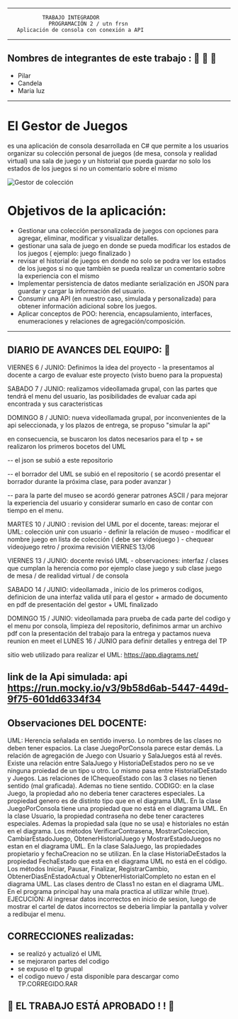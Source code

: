 --------------------------------------------
               TRABAJO INTEGRADOR
                 PROGRAMACIÓN 2 / utn frsn
       Aplicación de consola con conexión a API
---------------------------
## Nombres de integrantes de este trabajo : 👩 👩 👩

*  Pilar
* Candela
* Maria luz
----------------------------------------
# El Gestor de Juegos 
es una aplicación de consola desarrollada en C# que permite a los usuarios organizar su colección personal de juegos (de mesa, consola y realidad virtual) una sala de juego y un historial que pueda guardar no solo los estados de los juegos si no un comentario sobre el mismo 

![Gestor de colección](https://github.com/user-attachments/assets/c976e079-c353-4d75-908e-fe292c162cf5)

# Objetivos de la aplicación: 
- Gestionar una colección personalizada de juegos con opciones para agregar, eliminar, modificar y visualizar detalles.
- gestionar una sala de juego en donde se pueda modificar los estados de los juegos ( ejemplo: juego finalizado ) 
- revisar el historial de juegos en donde no solo se podra ver los estados de los juegos si no que tambièn se pueda realizar un comentario sobre la experiencia con el mismo
- Implementar persistencia de datos mediante serialización en JSON para guardar y cargar la información del usuario.
- Consumir una API (en nuestro caso, simulada y personalizada) para obtener información adicional sobre los juegos.
- Aplicar conceptos de POO: herencia, encapsulamiento, interfaces, enumeraciones y relaciones de agregación/composición.

--------------------------------------
## DIARIO DE AVANCES DEL EQUIPO: 📰
VIERNES 6 / JUNIO: Definimos la idea del proyecto - la presentamos al docente a cargo de evaluar este proyecto (visto bueno para la propuesta)

SABADO 7 / JUNIO: realizamos videollamada grupal, con las partes que tendrá el menu del usuario, las posibilidades de evaluar cada api encontrada y sus caracteristicas

DOMINGO 8 / JUNIO: nueva videollamada grupal, por inconvenientes de la api seleccionada, y los plazos de entrega, se propuso "simular la api"

en consecuencia, se buscaron los datos necesarios para el tp + se realizaron los primeros bocetos del UML

-- el json se subió a este repositorio 

-- el borrador del UML se subió en el repositorio ( se acordó presentar el borrador durante la próxima clase, para poder avanzar ) 

-- para la parte del museo se acordó generar patrones ASCII / para mejorar la experiencia del usuario y considerar sumarlo en caso de contar con tiempo en el menu. 

MARTES 10 / JUNIO : revision del UML por el docente, tareas: mejorar el UML: colección unir con usuario - definir la relación de museo - modificar el nombre juego en lista de colección ( debe ser videojuego ) - chequear videojuego retro / proxima revisión VIERNES 13/06

VIERNES 13 / JUNIO: docente revisó UML - observaciones: interfaz / clases que cumplan la herencia como por ejemplo clase juego y sub clase juego de mesa / de realidad virtual / de consola

SABADO 14 / JUNIO: videollamada , inicio de los primeros codigos, definicion de una interfaz valida util para el gestor + armado de documento en pdf de presentación del gestor + UML finalizado 

DOMINGO 15 / JUNIO: videollamada para prueba de cada parte del codigo y el menu por consola, limpieza del repositorio, definimos armar un archivo pdf con la presentación del trabajo para la entrega y pactamos nueva reunion en meet el LUNES 16 / JUNIO para definir detalles y entrega del TP 

sitio web utilizado para realizar el UML:
https://app.diagrams.net/  

link de la Api simulada: 
api https://run.mocky.io/v3/9b58d6ab-5447-449d-9f75-601dd6334f34
--------------------------------------------
## Observaciones  DEL DOCENTE:

UML: Herencia señalada en sentido inverso. Lo nombres de las clases no deben tener espacios. La clase JuegoPorConsola parece estar demás. La relación de agregación de Juego con Usuario y SalaJuegos está al revés. Existe una relación entre SalaJuego y HistoriaDeEstados pero no se ve ninguna proiedad de un tipo u otro. Lo mismo pasa entre HistorialDeEstado y Juegos. Las relaciones de IChequeoEstado con las 3 clases no tienen sentido (mal graficada). Ademas no tiene sentido. CODIGO: en la clase Juego, la propiedad año no deberia tener caracteres especiales. La propiedad genero es de distinto tipo que en el diagrama UML. En la clase JuegoPorConsola tiene una propiedad que no está en el diagrama UML. En la clase Usuario, la propiedad contraseña no debe tener caracteres especiales. Ademas la propiedad sala (que no se usa) e historiales no están en el diagrama. Los métodos VerificarContrasena, MostrarColeccion, CambiarEstadoJuego, ObtenerHistorialJuego y MostrarEstadoJuegos no estan en el diagrama UML. En la clase SalaJuego, las propiedades propietario y fechaCreacion no se utilizan. En la clase HistoriaDeEstados la propiedad FechaEstado que esta en el diagrama UML no está en el código. Los métodos Iniciar, Pausar, Finalizar, RegistrarCambio, ObtenerDiasEnEstadoActual y ObtenerHistorialCompleto no estan en el diagrama UML. Las clases dentro de Class1 no estan en el diagrama UML. En el programa principal hay una mala practica al utilizar while (true). EJECUCION: Al ingresar datos incorrectos en inicio de sesion, luego de mostrar el cartel de datos incorrectos se deberia limpiar la pantalla y volver a redibujar el menu.

## CORRECCIONES realizadas:

- se realizó y actualizó el UML
- se mejoraron partes del codigo
- se expuso el tp grupal
- el codigo nuevo / esta disponible para descargar como TP.CORREGIDO.RAR 
  
 ## 🎉 EL TRABAJO ESTÁ APROBADO ! ! 🎉

